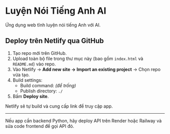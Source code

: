 # Luyện Nói Tiếng Anh AI

Ứng dụng web tĩnh luyện nói tiếng Anh với AI.

## Deploy trên Netlify qua GitHub

1. Tạo repo mới trên GitHub.
2. Upload toàn bộ file trong thư mục này (bao gồm `index.html` và `README.md`) vào repo.
3. Vào Netlify → **Add new site → Import an existing project** → Chọn repo vừa tạo.
4. Build settings:
   - Build command: *(để trống)*
   - Publish directory: `./`
5. Bấm **Deploy site**.

Netlify sẽ tự build và cung cấp link để truy cập app.

---
Nếu app cần backend Python, hãy deploy API trên Render hoặc Railway và sửa code frontend để gọi API đó.
